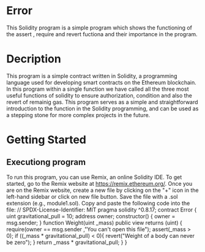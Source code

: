 # Error
This Solidity program is a simple program which shows the functioning of the assert , require and revert fuctiona and their importance in the program.
# Decription
This program is a simple contract written in Solidity, a programming language used for developing smart contracts on the Ethereum blockchain. In this program within a single function we have called all the three most useful functions of solidity to ensure authorization, condition and also the revert of remainig gas. This program serves as a simple and straightforward introduction to the function in the Solidity programming, and can be used as a stepping stone for more complex projects in the future.
# Getting Started
## Executiong program
To run this program, you can use Remix, an online Solidity IDE. To get started, go to the Remix website at https://remix.ethereum.org/.
Once you are on the Remix website, create a new file by clicking on the "+" icon in the left-hand sidebar or click on new file button. Save the file with a .sol extension (e.g., module1.sol). Copy and paste the following code into the file:
// SPDX-License-Identifier: MIT
pragma solidity ^0.8.17;
contract Error {
    uint gravitational_pull = 10;
    address owner;
    constructor() {
        owner = msg.sender;
    }
    function Weight(uint _mass) public view returns (uint) {
        require(owner == msg.sender ,"You can't open this file");
        assert(_mass > 0);
        if ((_mass * gravitational_pull) < 0){
            revert("Weight of a body can never be zero");
        }
        return _mass * gravitational_pull;
    }
}
